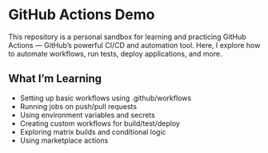 # GitHub Actions Demo

This repository is a personal sandbox for learning and practicing GitHub Actions — GitHub’s powerful CI/CD and automation tool.
Here, I explore how to automate workflows, run tests, deploy applications, and more.

## What I’m Learning

- Setting up basic workflows using .github/workflows
- Running jobs on push/pull requests
- Using environment variables and secrets
- Creating custom workflows for build/test/deploy
- Exploring matrix builds and conditional logic
- Using marketplace actions
